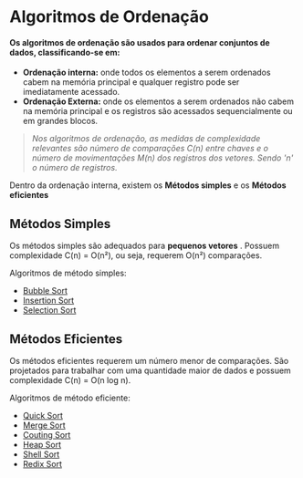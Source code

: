 # Algoritmos de Ordenação

#### Os algoritmos de ordenação são usados para ordenar conjuntos de dados, classificando-se em:
- **Ordenação interna:** onde todos os elementos a serem ordenados cabem na memória principal e qualquer registro pode ser imediatamente acessado.
- **Ordenação Externa:** onde os elementos a serem ordenados não cabem na memória principal e os registros são acessados sequencialmente ou em grandes blocos.

>*Nos algoritmos de ordenação, as medidas de complexidade relevantes são número de comparações *C(n)* entre chaves e o número de movimentações *M(n)* dos registros dos vetores. Sendo *'n'* o número de registros.*

Dentro da ordenação interna, existem os **Métodos simples** e os **Métodos eficientes**
## Métodos Simples
Os métodos simples são adequados para **pequenos vetores** . Possuem complexidade C(n) = O(n²), ou seja, requerem O(n²) comparações.

Algoritmos de método simples:
- [Bubble Sort](https://github.com/yuri-akira/Ordenacao/tree/master/Bubble%20Sort)
- [Insertion Sort](https://github.com/yuri-akira/Ordenacao/tree/master/Insertion%20Sort)
- [Selection Sort](https://github.com/yuri-akira/Ordenacao/tree/master/Selection%20Sort)

## Métodos Eficientes
Os métodos eficientes requerem um número menor de comparações. São projetados para trabalhar com uma quantidade maior de dados e possuem complexidade C(n) = O(n log n).

Algoritmos de método eficiente:
- [Quick Sort]()
- [Merge Sort]()
- [Couting Sort]()
- [Heap Sort]()
- [Shell Sort]()
- [Redix Sort]()


